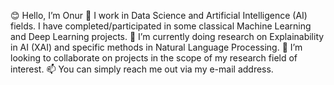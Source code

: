 😊 Hello, I’m Onur
👀 I work in Data Science and Artificial Intelligence (AI) fields. I have completed/participated in some classical Machine Learning and Deep Learning projects.
🌱 I’m currently doing research on Explainability in AI (XAI) and specific methods in Natural Language Processing.
💞️ I’m looking to collaborate on projects in the scope of my research field of interest.
📫 You can simply reach me out via my e-mail address.

<!---
honourrable/honourrable is a ✨ special ✨ repository because its `README.md` (this file) appears on your GitHub profile.
You can click the Preview link to take a look at your changes.
--->
